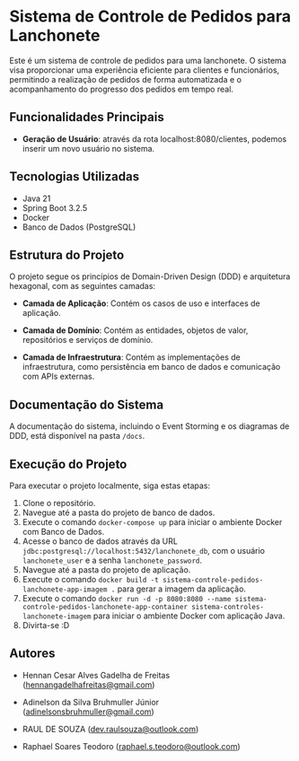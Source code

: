 # Sistema de Controle de Pedidos para Lanchonete

Este é um sistema de controle de pedidos para uma lanchonete. O sistema visa proporcionar uma experiência eficiente para clientes e funcionários, permitindo a realização de pedidos de forma automatizada e o acompanhamento do progresso dos pedidos em tempo real.

## Funcionalidades Principais

- **Geração de Usuário**: através da rota localhost:8080/clientes, podemos inserir um novo usuário no sistema. 

## Tecnologias Utilizadas

- Java 21
- Spring Boot 3.2.5
- Docker
- Banco de Dados (PostgreSQL)

## Estrutura do Projeto

O projeto segue os princípios de Domain-Driven Design (DDD) e arquitetura hexagonal, com as seguintes camadas:

- **Camada de Aplicação**: Contém os casos de uso e interfaces de aplicação.

- **Camada de Domínio**: Contém as entidades, objetos de valor, repositórios e serviços de domínio.

- **Camada de Infraestrutura**: Contém as implementações de infraestrutura, como persistência em banco de dados e comunicação com APIs externas.

## Documentação do Sistema

A documentação do sistema, incluindo o Event Storming e os diagramas de DDD, está disponível na pasta `/docs`.

## Execução do Projeto

Para executar o projeto localmente, siga estas etapas:

1. Clone o repositório.
2. Navegue até a pasta do projeto de banco de dados.
3. Execute o comando `docker-compose up` para iniciar o ambiente Docker com Banco de Dados.
4. Acesse o banco de dados através da URL `jdbc:postgresql://localhost:5432/lanchonete_db`, com o usuário `lanchonete_user` e a senha `lanchonete_password`.
5. Navegue até a pasta do projeto de aplicação.
6. Execute o comando `docker build -t sistema-controle-pedidos-lanchonete-app-imagem .` para gerar a imagem da aplicação.
7. Execute o comando `docker run -d -p 8080:8080 --name sistema-controle-pedidos-lanchonete-app-container sistema-controles-lanchonete-imagem` para iniciar o ambiente Docker com aplicação Java.
8. Divirta-se :D

## Autores

- Hennan Cesar Alves Gadelha de Freitas
(hennangadelhafreitas@gmail.com)

- Adinelson da Silva Bruhmuller Júnior
(adinelsonsbruhmuller@gmail.com)

- RAUL DE SOUZA
(dev.raulsouza@outlook.com)

- Raphael Soares Teodoro
(raphael.s.teodoro@outlook.com)
